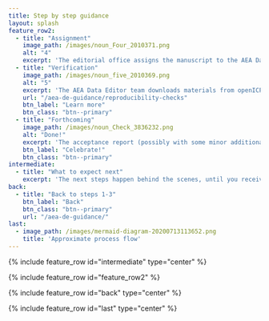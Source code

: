```yaml
---
title: Step by step guidance
layout: splash
feature_row2:
  - title: "Assignment"
    image_path: /images/noun_Four_2010371.png
    alt: "4"
    excerpt: 'The editorial office assigns the manuscript to the AEA Data Editor, using the "ScholarOne" (ex-Manuscript Central) system. '
  - title: "Verification"
    image_path: /images/noun_five_2010369.png
    alt: "5"
    excerpt: 'The AEA Data Editor team downloads materials from openICPSR, [conducts reproducibility checks](https://social-science-data-editors.github.io/guidance/Verification_guidance.html), and then writes a [report](https://github.com/AEADataEditor/replication-template/blob/master/REPLICATION.md). **This happens without interaction with the authors.** If changes need to be made, the report is communicated to the authors, who make changes and re-submit, the cycle repeating until the replication package is deemed acceptable.'
    url: "/aea-de-guidance/reproducibility-checks"
    btn_label: "Learn more"
    btn_class: "btn--primary"
  - title: "Forthcoming"
    image_path: /images/noun_Check_3836232.png
    alt: "Done!"
    excerpt: 'The acceptance report (possibly with some minor additional changes) is communicated to the editorial office and the Editor of the journal. This starts the copy-editing process, and at this time, the manuscript becomes "**forthcoming**." Small changes can still be incorporated at this stage. As soon as the replication package is completed, it is published. The manuscript is published once copy-edited and scheduled to an issue.'
    btn_label: "Celebrate!"
    btn_class: "btn--primary"
intermediate:
  - title: "What to expect next"
    excerpt: 'The next steps happen behind the scenes, until you receive the replication report:'
back:
  - title: "Back to steps 1-3"
    btn_label: "Back"
    btn_class: "btn--primary"
    url: "/aea-de-guidance/"
last:
  - image_path: /images/mermaid-diagram-20200713113652.png
    title: 'Approximate process flow'
---
```



{% include feature_row id="intermediate" type="center" %}

{% include feature_row id="feature_row2" %}

{% include feature_row id="back" type="center" %}

{% include feature_row id="last" type="center" %}




<!-- Icons by Michał Kamiński from the Noun Project Creative Commons License -->
